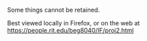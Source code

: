 Some things cannot be retained.

Best viewed locally in Firefox, or on the web at https://people.rit.edu/beg8040/IF/proj2.html